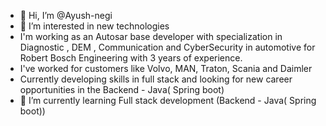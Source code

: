 - 👋 Hi, I’m @Ayush-negi
- 👀 I’m interested in new technologies
- I'm working as an Autosar base developer with specialization in Diagnostic , DEM , Communication and CyberSecurity in automotive for Robert Bosch Engineering with 3 years of experience.
- I've worked for customers like Volvo, MAN, Traton, Scania and Daimler
- Currently developing skills in full stack and looking for new career opportunities in the Backend - Java( Spring boot)
- 🌱 I’m currently learning Full stack development (Backend - Java( Spring boot))



<!---
Ayush-negi/Ayush-negi is a ✨ special ✨ repository because its `README.md` (this file) appears on your GitHub profile.
You can click the Preview link to take a look at your changes.
--->

